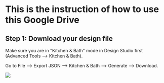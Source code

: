 # This is the instruction of how to use this Google Drive

## Step 1: Download your design file
Make sure you are in "Kitchen & Bath" mode in Design Studio first (Advanced Tools --> Kitchen & Bath). 

Go to File --> Export JSON --> Kitchen & Bath --> Generate --> Download.

![](resource/step1.gif)
